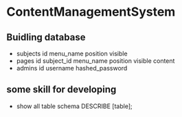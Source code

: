# ContentManagementSystem


## Buidling database
* subjects
	id
	menu_name
	position
	visible
* pages
	id
	subject_id
	menu_name
	position
	visible
	content
* admins
	id
	username
	hashed_password

## some skill for developing

* show all table schema
	DESCRIBE [table];